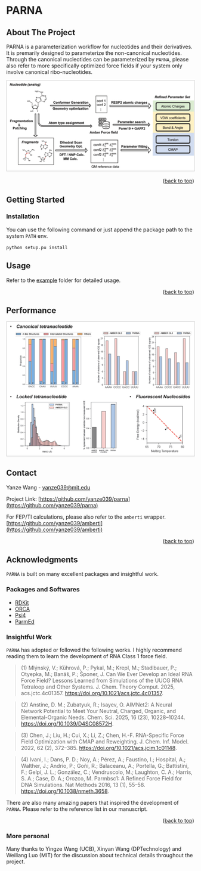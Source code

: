 <a id="readme-top"></a>

<!-- [![Contributors][contributors-shield]][contributors-url]
[![Forks][forks-shield]][forks-url]
[![Stargazers][stars-shield]][stars-url]
[![Issues][issues-shield]][issues-url]
[![Unlicense License][license-shield]][license-url]
[![LinkedIn][linkedin-shield]][linkedin-url] -->

# PARNA


<!-- TABLE OF CONTENTS -->
<!-- <details>
  <summary>Table of Contents</summary>
  <ol>
    <li>
      <a href="#about-the-project">About The Project</a>
    </li>
    <li>
      <a href="#getting-started">Getting Started</a>
      <ul>
        <li><a href="#prerequisites">Prerequisites</a></li>
        <li><a href="#installation">Installation</a></li>
      </ul>
    </li>
    <li><a href="#usage">Usage</a></li>
    <li><a href="#roadmap">Roadmap</a></li>
    <li><a href="#contributing">Contributing</a></li>
    <li><a href="#license">License</a></li>
    <li><a href="#contact">Contact</a></li>
    <li><a href="#acknowledgments">Acknowledgments</a></li>
  </ol>
</details> -->


<!-- ABOUT THE PROJECT -->
## About The Project

PARNA is a parameterization workflow for nucleotides and their derivatives. It is premarily designed to parameterize the non-canonical nucleotides. Through the canonical nucleotides can be parameterized by `PARNA`, please also refer to more specifically optimized force fields if your system only involve canonical ribo-nucleotides. 

<p align="center">
<img src="assets/workflow.png" alt="Workflow of PARNA" width="600" style="border:1px solid #ccc">
</p>

<p align="right">(<a href="#readme-top">back to top</a>)</p>



<!-- GETTING STARTED -->
## Getting Started

### Installation
You can use the following command or just append the package path to the system `PATH` env.
```
python setup.pu install
```

<!-- USAGE EXAMPLES -->
## Usage

Refer to the [example](example) folder for detailed usage.

<p align="right">(<a href="#readme-top">back to top</a>)</p>

## Performance

<p align="center">
<img src="assets/performance.png" alt="Performance of PARNA" width="600" style="border:1px solid #ccc">
</p>

<!-- CONTACT -->
## Contact

Yanze Wang - yanze039@mit.edu

Project Link: [https://github.com/yanze039/parna](https://github.com/yanze039/parna)

For FEP/TI calculations, please also refer to the `amberti` wrapper.
[https://github.com/yanze039/amberti](https://github.com/yanze039/amberti)

<p align="right">(<a href="#readme-top">back to top</a>)</p>


<!-- ACKNOWLEDGMENTS -->
## Acknowledgments

`PARNA` is built on many excellent packages and insightful work.

### Packages and Softwares

* [RDKit](https://www.rdkit.org/)
* [ORCA](https://www.faccts.de/orca/)
* [Psi4](https://psicode.org/psi4manual/1.9.x/dft.html)
* [ParmEd](https://github.com/ParmEd/ParmEd)

### Insightful Work

`PARNA` has adopted or followed the following works. I highly recommend reading them to learn the development of RNA Class 1 force field.

> (1) Mlýnský, V.; Kührová, P.; Pykal, M.; Krepl, M.; Stadlbauer, P.; Otyepka, M.; Banáš, P.; Šponer, J. Can We Ever Develop an Ideal RNA Force Field? Lessons Learned from Simulations of the UUCG RNA Tetraloop and Other Systems. J. Chem. Theory Comput. 2025, acs.jctc.4c01357. https://doi.org/10.1021/acs.jctc.4c01357.

> (2) Anstine, D. M.; Zubatyuk, R.; Isayev, O. AIMNet2: A Neural Network Potential to Meet Your Neutral, Charged, Organic, and Elemental-Organic Needs. Chem. Sci. 2025, 16 (23), 10228–10244. https://doi.org/10.1039/D4SC08572H.

> (3) Chen, J.; Liu, H.; Cui, X.; Li, Z.; Chen, H.-F. RNA-Specific Force Field Optimization with CMAP and Reweighting. J. Chem. Inf. Model. 2022, 62 (2), 372–385. https://doi.org/10.1021/acs.jcim.1c01148.

> (4) Ivani, I.; Dans, P. D.; Noy, A.; Pérez, A.; Faustino, I.; Hospital, A.; Walther, J.; Andrio, P.; Goñi, R.; Balaceanu, A.; Portella, G.; Battistini, F.; Gelpí, J. L.; González, C.; Vendruscolo, M.; Laughton, C. A.; Harris, S. A.; Case, D. A.; Orozco, M. Parmbsc1: A Refined Force Field for DNA Simulations. Nat Methods 2016, 13 (1), 55–58. https://doi.org/10.1038/nmeth.3658.

There are also many amazing papers that inspired the development of `PARNA`. Please refer to the reference list in our manuscript. 

<p align="right">(<a href="#readme-top">back to top</a>)</p>

### More personal

Many thanks to Yingze Wang (UCB), Xinyan Wang (DPTechnology) and Weiliang Luo (MIT) for the discussion about technical details throughout the project. 

<!-- MARKDOWN LINKS & IMAGES -->
<!-- https://www.markdownguide.org/basic-syntax/#reference-style-links -->
<!-- [contributors-shield]: https://img.shields.io/github/contributors/othneildrew/Best-README-Template.svg?style=for-the-badge
[contributors-url]: https://github.com/othneildrew/Best-README-Template/graphs/contributors
[forks-shield]: https://img.shields.io/github/forks/othneildrew/Best-README-Template.svg?style=for-the-badge
[forks-url]: https://github.com/othneildrew/Best-README-Template/network/members
[stars-shield]: https://img.shields.io/github/stars/othneildrew/Best-README-Template.svg?style=for-the-badge
[stars-url]: https://github.com/othneildrew/Best-README-Template/stargazers
[issues-shield]: https://img.shields.io/github/issues/othneildrew/Best-README-Template.svg?style=for-the-badge
[issues-url]: https://github.com/othneildrew/Best-README-Template/issues
[license-shield]: https://img.shields.io/github/license/othneildrew/Best-README-Template.svg?style=for-the-badge
[license-url]: https://github.com/othneildrew/Best-README-Template/blob/master/LICENSE.txt
[linkedin-shield]: https://img.shields.io/badge/-LinkedIn-black.svg?style=for-the-badge&logo=linkedin&colorB=555
[linkedin-url]: https://linkedin.com/in/othneildrew
[product-screenshot]: images/screenshot.png
[Next.js]: https://img.shields.io/badge/next.js-000000?style=for-the-badge&logo=nextdotjs&logoColor=white
[Next-url]: https://nextjs.org/
[React.js]: https://img.shields.io/badge/React-20232A?style=for-the-badge&logo=react&logoColor=61DAFB
[React-url]: https://reactjs.org/
[Vue.js]: https://img.shields.io/badge/Vue.js-35495E?style=for-the-badge&logo=vuedotjs&logoColor=4FC08D
[Vue-url]: https://vuejs.org/
[Angular.io]: https://img.shields.io/badge/Angular-DD0031?style=for-the-badge&logo=angular&logoColor=white
[Angular-url]: https://angular.io/
[Svelte.dev]: https://img.shields.io/badge/Svelte-4A4A55?style=for-the-badge&logo=svelte&logoColor=FF3E00
[Svelte-url]: https://svelte.dev/
[Laravel.com]: https://img.shields.io/badge/Laravel-FF2D20?style=for-the-badge&logo=laravel&logoColor=white
[Laravel-url]: https://laravel.com
[Bootstrap.com]: https://img.shields.io/badge/Bootstrap-563D7C?style=for-the-badge&logo=bootstrap&logoColor=white
[Bootstrap-url]: https://getbootstrap.com
[JQuery.com]: https://img.shields.io/badge/jQuery-0769AD?style=for-the-badge&logo=jquery&logoColor=white
[JQuery-url]: https://jquery.com  -->
